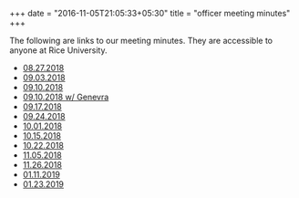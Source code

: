 +++
date = "2016-11-05T21:05:33+05:30"
title = "officer meeting minutes"
+++

The following are links to our meeting minutes.  They are accessible to anyone
at Rice University.  

* [08.27.2018](https://docs.google.com/document/d/1Tays9TnPx15fyZD-d6nNzmNpeeYOjwROt0Yt4QLnrtM/edit?usp=sharing)
* [09.03.2018](https://docs.google.com/document/d/1kr52xBET-G53_9q7oP9uq8ZX9iwDMteX27pLpFVL1_w/edit?usp=sharing)
* [09.10.2018](https://docs.google.com/document/d/1-X7TESpd0HLK1kBWk4JHYyXrcwuu3QDh5BObMfE-aPQ/edit?usp=sharing)
* [09.10.2018 w/ Genevra](https://docs.google.com/document/d/1kdgfyKrjmewR7M40hbAchtEc2l6hLrDtEov-RGHfmDs/edit?usp=sharing)
* [09.17.2018](https://docs.google.com/document/d/1iAb03dgRKSpg9AeFqGKOK-ZzWVm5TCjK2OZaWUnY7ws/edit?usp=sharing)
* [09.24.2018](https://docs.google.com/document/d/1PUx3mFyE8u1QOhJDanX6-CObcDkdgaYuVQg0veYKzjc/edit?usp=sharing)
* [10.01.2018](https://docs.google.com/document/d/1nvaBhddKtDmx5Ly6MZq_dU40_CLP8bUJS5F39IXbk_I/edit?usp=sharing)
* [10.15.2018](https://docs.google.com/document/d/1UhH1R9AtKP8V1j6CU4eZc_aFv3iGTc1D4an-1xWf_iY/edit?usp=sharing)
* [10.22.2018](https://docs.google.com/document/d/1Grl5XsOakLvh7JodQg6Cppy7r-idEVU4VBdZUV4cUDQ/edit?usp=sharing)
* [11.05.2018](https://docs.google.com/document/d/1Dti6Nyqytgf1ziUaNOlXlhF1YD8q_wu-TT8cH6w1xv4/edit?usp=sharing)
* [11.26.2018](https://docs.google.com/document/d/1uRtXILjqU4tTx9lrh8UgP5yPXBdy4-fEzpDsBT74p-M/edit?usp=sharing)
* [01.11.2019](https://docs.google.com/document/d/1Z9lhZE9kF4Wkh9CFcy9JZJVL8xmlu-lXuXBDDB3QUp4/edit?usp=sharing)
* [01.23.2019](https://docs.google.com/document/d/1sa-to3pPdh_TdvG-QUOcbSSBpena-QEeiN2G9lCe8pY/edit?usp=sharing)

